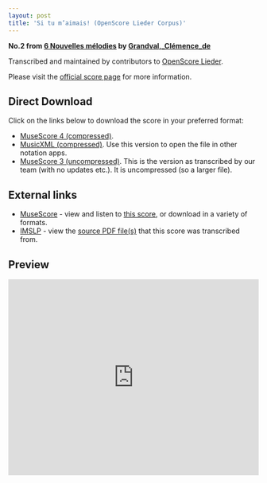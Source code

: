 ```yaml
---
layout: post
title: 'Si tu m’aimais! (OpenScore Lieder Corpus)'
---
```


__No.2 from [6 Nouvelles mélodies](https://fourscoreandmore.org/openscore/lieder/Grandval,_Cl%C3%A9mence_de/6_Nouvelles_m%C3%A9lodies/) by [Grandval,_Clémence_de](https://fourscoreandmore.org/openscore/lieder/Grandval,_Cl%C3%A9mence_de)__

Transcribed and maintained by contributors to [OpenScore Lieder].

Please visit the [official score page] for more information.

[official score page]: https://musescore.com/openscore-lieder-corpus/scores/6613436
[OpenScore Lieder]: https://musescore.com/openscore-lieder-corpus

## Direct Download

Click on the links below to download the score in your preferred format:
- [MuseScore 4 (compressed)](https://fourscoreandmore.org/openscore/lieder/Grandval,_Cl%C3%A9mence_de/6_Nouvelles_m%C3%A9lodies/2_Si_tu_m%E2%80%99aimais%21.mscz).
- [MusicXML (compressed)](https://fourscoreandmore.org/openscore/lieder/Grandval,_Cl%C3%A9mence_de/6_Nouvelles_m%C3%A9lodies/2_Si_tu_m%E2%80%99aimais%21.mxl). Use this version to open the file in other notation apps.
- [MuseScore 3 (uncompressed)](https://raw.githubusercontent.com/OpenScore/Lieder/refs/heads/main/scores/Grandval,_Cl%C3%A9mence_de/6_Nouvelles_m%C3%A9lodies/2_Si_tu_m%E2%80%99aimais%21/lc6613436.mscx). This is the version as transcribed by our team (with no updates etc.). It is uncompressed (so a larger file).

## External links

- [MuseScore] - view and listen to [this score][MuseScore], or download in a variety of formats.
- [IMSLP] - view the [source PDF file(s)][IMSLP] that this score was transcribed from.

[MuseScore]: https://musescore.com/score/6613436
[IMSLP]: https://imslp.org/wiki/Special:ReverseLookup/578227

## Preview

<iframe width="100%" height="394" src="https://musescore.com/openscore-lieder-corpus/scores/6613436/embed" frameborder="0" allowfullscreen allow="autoplay; fullscreen"></iframe>
